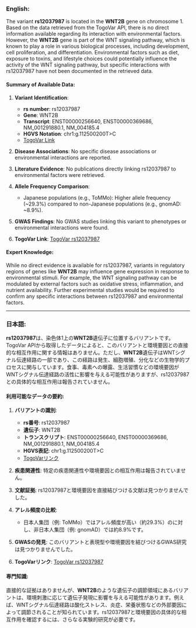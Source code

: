### English:
The variant **rs12037987** is located in the **WNT2B** gene on chromosome 1. Based on the data retrieved from the TogoVar API, there is no direct information available regarding its interaction with environmental factors. However, the **WNT2B** gene is part of the WNT signaling pathway, which is known to play a role in various biological processes, including development, cell proliferation, and differentiation. Environmental factors such as diet, exposure to toxins, and lifestyle choices could potentially influence the activity of the WNT signaling pathway, but specific interactions with rs12037987 have not been documented in the retrieved data.

#### Summary of Available Data:
1. **Variant Identification**:
   - **rs number**: rs12037987
   - **Gene**: WNT2B
   - **Transcript**: ENST00000256640, ENST00000369686, NM_001291880.1, NM_004185.4
   - **HGVS Notation**: chr1:g.112500200T>C
   - [TogoVar Link](https://togovar.org/variant/tgv2831701)

2. **Disease Associations**: No specific disease associations or environmental interactions are reported.

3. **Literature Evidence**: No publications directly linking rs12037987 to environmental factors were retrieved.

4. **Allele Frequency Comparison**:
   - Japanese populations (e.g., ToMMo): Higher allele frequency (~29.3%) compared to non-Japanese populations (e.g., gnomAD: ~8.9%).

5. **GWAS Findings**: No GWAS studies linking this variant to phenotypes or environmental interactions were found.

6. **TogoVar Link**: [TogoVar rs12037987](https://togovar.org/variant/tgv2831701)

#### Expert Knowledge:
While no direct evidence is available for rs12037987, variants in regulatory regions of genes like **WNT2B** may influence gene expression in response to environmental stimuli. For example, the WNT signaling pathway can be modulated by external factors such as oxidative stress, inflammation, and nutrient availability. Further experimental studies would be required to confirm any specific interactions between rs12037987 and environmental factors.

---

### 日本語:
**rs12037987**は、染色体1上の**WNT2B**遺伝子に位置するバリアントです。TogoVar APIから取得したデータによると、このバリアントと環境要因との直接的な相互作用に関する情報はありません。ただし、**WNT2B**遺伝子はWNTシグナル伝達経路の一部であり、この経路は発生、細胞増殖、分化などの生物学的プロセスに関与しています。食事、毒素への曝露、生活習慣などの環境要因がWNTシグナル伝達経路の活性に影響を与える可能性がありますが、rs12037987との具体的な相互作用は報告されていません。

#### 利用可能なデータの要約:
1. **バリアントの識別**:
   - **rs番号**: rs12037987
   - **遺伝子**: WNT2B
   - **トランスクリプト**: ENST00000256640, ENST00000369686, NM_001291880.1, NM_004185.4
   - **HGVS表記**: chr1:g.112500200T>C
   - [TogoVarリンク](https://togovar.org/variant/tgv2831701)

2. **疾患関連性**: 特定の疾患関連性や環境要因との相互作用は報告されていません。

3. **文献証拠**: rs12037987と環境要因を直接結びつける文献は見つかりませんでした。

4. **アレル頻度の比較**:
   - 日本人集団（例: ToMMo）ではアレル頻度が高い（約29.3%）のに対し、非日本人集団（例: gnomAD）では約8.9%です。

5. **GWASの発見**: このバリアントと表現型や環境要因を結びつけるGWAS研究は見つかりませんでした。

6. **TogoVarリンク**: [TogoVar rs12037987](https://togovar.org/variant/tgv2831701)

#### 専門知識:
直接的な証拠はありませんが、**WNT2B**のような遺伝子の調節領域にあるバリアントは、環境刺激に応じて遺伝子発現に影響を与える可能性があります。例えば、WNTシグナル伝達経路は酸化ストレス、炎症、栄養状態などの外部要因によって調節されることが知られています。rs12037987と環境要因の具体的な相互作用を確認するには、さらなる実験的研究が必要です。